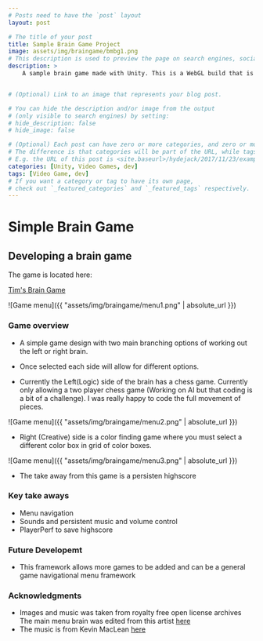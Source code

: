 ```yaml
---
# Posts need to have the `post` layout
layout: post

# The title of your post
title: Sample Brain Game Project
image: assets/img/braingame/bmbg1.png
# This description is used to preview the page on search engines, social media, etc.
description: >
    A sample brain game made with Unity. This is a WebGL build that is deployed to the web and this site. Simple control and navigation to demostrate a grasp of Unity and controls.


# (Optional) Link to an image that represents your blog post.

# You can hide the description and/or image from the output
# (only visible to search engines) by setting:
# hide_description: false
# hide_image: false

# (Optional) Each post can have zero or more categories, and zero or more tags.
# The difference is that categories will be part of the URL, while tags will not.
# E.g. the URL of this post is <site.baseurl>/hydejack/2017/11/23/example-content/
categories: [Unity, Video Games, dev]
tags: [Video Game, dev]
# If you want a category or tag to have its own page,
# check out `_featured_categories` and `_featured_tags` respectively.
---
```


#  Simple Brain Game
## Developing a brain game

The game is located here:

[Tim's Brain Game](https://ttruty.github.io/BrainGame.html)


![Game menu]({{ "assets/img/braingame/menu1.png" | absolute_url }})

### Game overview
- A simple game design with two main branching options of working out the left or right brain.


- Once selected each side will allow for different options.
- Currently the Left(Logic) side of the brain has a chess game. Currently only allowing a two player chess game (Working on AI but that coding is a bit of a challenge). I was really happy to code the full movement of pieces.

![Game menu]({{ "assets/img/braingame/menu2.png" | absolute_url }})

- Right (Creative) side is a color finding game where you must select a different color box in grid of color boxes. 

![Game menu]({{ "assets/img/braingame/menu3.png" | absolute_url }})

- The take away from this game is a persisten highscore

### Key take aways
- Menu navigation
- Sounds and persistent music and volume control
- PlayerPerf to save highscore

### Future Developemt
- This framework allows more games to be added and can be a general game navigational menu framework

### Acknowledgments
- Images and music was taken from royalty free open license archives
The main menu brain was edited from this artist [here](https://pxhere.com/en/photo/1370218)
- The music is from Kevin MacLean [here](https://incompetech.com/music/)